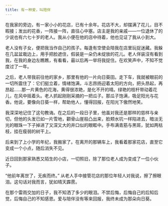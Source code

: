 ```yaml
---
title: 有一种爱，叫陪伴
---
```

<!-- wp:paragraph -->
<p>在我家的旁边，有一家小小的花店，已有十余年。花店不大，却摆满了花儿，目不暇接；发出的花香，一阵接一阵，直往心中塞。店主是我的亲戚——一位退休了的少说也有六七十岁的老人。我从小便在他的店中待着，他也见证了我从小到大。</p>
<!-- /wp:paragraph -->

<!-- wp:paragraph -->
<p>老人没有子女，便把我当作自己的孩子。每逢有空使会陪我在店里玩捉迷藏。我躲在几盆盆栽边上，用手把脸遮住，假装是一朵仍未绽放的花儿。老人佯装沒有看到我，在我的身边左瞧瞧，有看看，最以后再一举将我捉住。在欢笑声中，不知不觉度过了一年。</p>
<!-- /wp:paragraph -->

<!-- wp:paragraph -->
<p>之后，老人带我前往他的家乡，那里有他的一片向日葵田。走下车，我就被眼前的一切所震住了：它们挺立着，情绪饱满，斗志昂扬迎着太阳的方向，把头昂起，再昂起......那一片黄色的花海，黄得很浓艳，是化不开的晴。绿艳的枝杆带动着花儿，在风中摇着头。老人抓起刚刚采摘的一把瓜子。那瓜子饱满，吸足阳光与花香。他说，要像向日葵一样，帮助他人，懂得回报，在阳光下傲然地笑。&nbsp;&nbsp;&nbsp;&nbsp;</p>
<!-- /wp:paragraph -->

<!-- wp:paragraph -->
<p>我深深地记住了这句教诲。在之后的一段日子里，他虽对我还是那样的慈样与亲切，但他的头发已如一片雪地，颧骨山崖般凸出来，脸颊水坑一样陷进去，暗淡无光的眼珠一下子掉进了又深又大的井口似的眼眶中。手布满青筋与黑斑，犹如两枯枝，挂在瘦弱的树干上。&nbsp;&nbsp;&nbsp;&nbsp;&nbsp;</p>
<!-- /wp:paragraph -->

<!-- wp:paragraph -->
<p>后来到了上小学的年纪，我搬家了。在离开的那辆车上，我看着那家花店，直至它变成一个小点，随后消失不见。</p>
<!-- /wp:paragraph -->

<!-- wp:paragraph -->
<p>近日回到那家熟悉又陌生的小店，一切照旧，除了那位老人成为变成了一位小伙子。&nbsp;&nbsp;&nbsp;&nbsp;</p>
<!-- /wp:paragraph -->

<!-- wp:paragraph -->
<p>“他前年离世了，无疾而终。”&nbsp;从老人手中接管花店的那位年轻人对我说，擦了擦眼泪。这句话对我而言，犹如晴天霹雳。</p>
<!-- /wp:paragraph -->

<!-- wp:paragraph -->
<p>在那个雷雨交加的日子，我不知洒了多少的眼泪。不禁后悔，后悔自己的后知后觉，后悔自己的不知感恩。爱与陪伴没有等来回报，我终未成为那朵向日葵。</p>
<!-- /wp:paragraph -->
